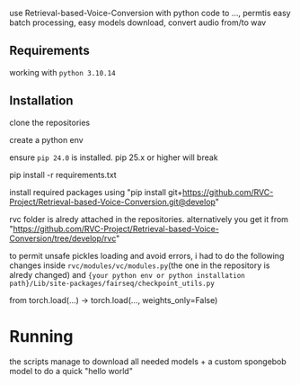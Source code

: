 use Retrieval-based-Voice-Conversion with python code to ..., permtis easy batch processing, easy models download, convert audio from/to wav

## Requirements
working with `python 3.10.14`

## Installation
clone the repositories

create a python env

ensure `pip 24.0` is installed. pip 25.x or higher will break

pip install -r requirements.txt

install required packages using "pip install git+https://github.com/RVC-Project/Retrieval-based-Voice-Conversion.git@develop"

rvc folder is alredy attached in the repositories. alternatively you get it from "https://github.com/RVC-Project/Retrieval-based-Voice-Conversion/tree/develop/rvc"

to permit unsafe pickles loading and avoid errors, i had to do the following changes inside `rvc/modules/vc/modules.py`(the one in the repository is alredy changed) and `{your python env or python installation path}/Lib/site-packages/fairseq/checkpoint_utils.py`

from torch.load(...) -> torch.load(..., weights_only=False)

# Running
the scripts manage to download all needed models + a custom spongebob model to do a quick "hello world"


